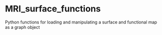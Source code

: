 # MRI_surface_functions
Python functions for loading and manipulating a surface and functional map as a graph object 
